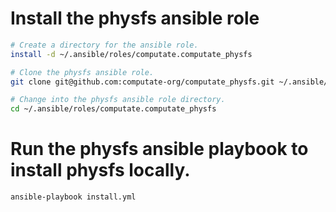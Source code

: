 
# Install the physfs ansible role

```bash
# Create a directory for the ansible role. 
install -d ~/.ansible/roles/computate.computate_physfs

# Clone the physfs ansible role. 
git clone git@github.com:computate-org/computate_physfs.git ~/.ansible/roles/computate.computate_physfs

# Change into the physfs ansible role directory. 
cd ~/.ansible/roles/computate.computate_physfs
```

# Run the physfs ansible playbook to install physfs locally. 

```bash
ansible-playbook install.yml
```

